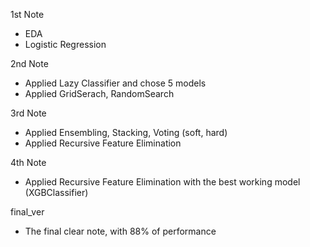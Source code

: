 1st Note
- EDA
- Logistic Regression

2nd Note
- Applied Lazy Classifier and chose 5 models
- Applied GridSerach, RandomSearch

3rd Note
- Applied Ensembling, Stacking, Voting (soft, hard)
- Applied Recursive Feature Elimination

4th Note
- Applied Recursive Feature Elimination with the best working model (XGBClassifier)

final_ver
- The final clear note, with 88% of performance
